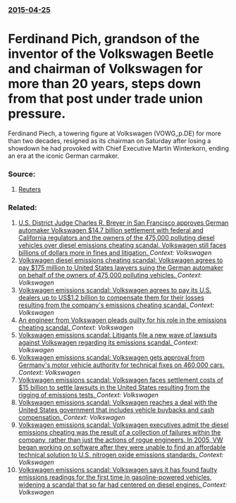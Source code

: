 ### [2015-04-25](/news/2015/04/25/index.md)

# Ferdinand Pich, grandson of the inventor of the Volkswagen Beetle and chairman of Volkswagen for more than 20 years, steps down from that post under trade union pressure. 

Ferdinand Piech, a towering figure at Volkswagen (VOWG_p.DE) for more than two decades, resigned as its chairman on Saturday after losing a showdown he had provoked with Chief Executive Martin Winterkorn, ending an era at the iconic German carmaker.


### Source:

1. [Reuters](http://www.reuters.com/article/2015/04/25/us-volkswagen-ceo-chairman-idUSKBN0NG0N720150425)

### Related:

1. [U.S. District Judge Charles R. Breyer in San Francisco approves German automaker Volkswagen $14.7 billion settlement with federal and California regulators and the owners of the 475,000 polluting diesel vehicles over diesel emissions cheating scandal. Volkswagen still faces billions of dollars more in fines and litigation. ](/news/2016/10/25/u-s-district-judge-charles-r-breyer-in-san-francisco-approves-german-automaker-volkswagen-14-7-billion-settlement-with-federal-and-califo.md) _Context: Volkswagen_
2. [Volkswagen diesel emissions cheating scandal: Volkswagen agrees to pay $175 million to United States lawyers suing the German automaker on behalf of the owners of 475,000 polluting vehicles. ](/news/2016/10/14/volkswagen-diesel-emissions-cheating-scandal-volkswagen-agrees-to-pay-175-million-to-united-states-lawyers-suing-the-german-automaker-on-b.md) _Context: Volkswagen_
3. [Volkswagen emissions scandal: Volkswagen agrees to pay its U.S. dealers up to US$1.2 billion to compensate them for their losses resulting from the company's emissions cheating scandal. ](/news/2016/10/1/volkswagen-emissions-scandal-volkswagen-agrees-to-pay-its-u-s-dealers-up-to-us-1-2-billion-to-compensate-them-for-their-losses-resulting-f.md) _Context: Volkswagen_
4. [An engineer from Volkswagen pleads guilty for his role in the emissions cheating scandal. ](/news/2016/09/9/an-engineer-from-volkswagen-pleads-guilty-for-his-role-in-the-emissions-cheating-scandal.md) _Context: Volkswagen_
5. [Volkswagen emissions scandal: Litigants file a new wave of lawsuits against Volkswagen regarding its emissions scandal. ](/news/2016/09/21/volkswagen-emissions-scandal-litigants-file-a-new-wave-of-lawsuits-against-volkswagen-regarding-its-emissions-scandal.md) _Context: Volkswagen_
6. [Volkswagen emissions scandal: Volkswagen gets approval from Germany's motor vehicle authority for technical fixes on 460,000 cars. ](/news/2016/08/14/volkswagen-emissions-scandal-volkswagen-gets-approval-from-germany-s-motor-vehicle-authority-for-technical-fixes-on-460-000-cars.md) _Context: Volkswagen_
7. [Volkswagen emissions scandal: Volkswagen faces settlement costs of $15 billion to settle lawsuits in the United States resulting from the rigging of emissions tests. ](/news/2016/06/27/volkswagen-emissions-scandal-volkswagen-faces-settlement-costs-of-15-billion-to-settle-lawsuits-in-the-united-states-resulting-from-the-ri.md) _Context: Volkswagen_
8. [Volkswagen emissions scandal: Volkswagen reaches a deal with the United States government that includes vehicle buybacks and cash compensation. ](/news/2016/04/21/volkswagen-emissions-scandal-volkswagen-reaches-a-deal-with-the-united-states-government-that-includes-vehicle-buybacks-and-cash-compensati.md) _Context: Volkswagen_
9. [Volkswagen emissions scandal: Volkswagen executives admit the diesel emissions cheating was the result of a collection of failures within the company, rather than just the actions of rogue engineers. In 2005, VW began working on software after they were unable to find an affordable technical solution to U.S. nitrogen oxide emissions standards. ](/news/2015/12/10/volkswagen-emissions-scandal-volkswagen-executives-admit-the-diesel-emissions-cheating-was-the-result-of-a-collection-of-failures-within-th.md) _Context: Volkswagen_
10. [Volkswagen emissions scandal: Volkswagen says it has found faulty emissions readings for the first time in gasoline-powered vehicles, widening a scandal that so far had centered on diesel engines. ](/news/2015/11/3/volkswagen-emissions-scandal-volkswagen-says-it-has-found-faulty-emissions-readings-for-the-first-time-in-gasoline-powered-vehicles-wideni.md) _Context: Volkswagen_

